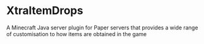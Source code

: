 # XtraItemDrops
A Minecraft Java server plugin for Paper servers that provides a wide range of customisation to how items are obtained in the game
